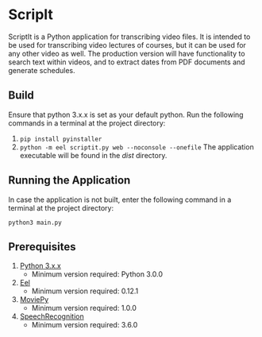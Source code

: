 # ScripIt

ScriptIt is a Python application for transcribing video files. It is intended to be used for transcribing video lectures of courses, but it can be used for any other video as well. The production version will have functionality to search text within videos, and to extract dates from PDF documents and generate schedules. 


## Build

Ensure that python 3.x.x is set as your default python. Run the following commands in a terminal at the project directory:
1. `pip install pyinstaller`
2. `python -m eel scriptit.py web --noconsole --onefile`
The application executable will be found in the *dist* directory.


## Running the Application

In case the application is not built, enter the following command in a terminal at the project directory:

`python3 main.py`


## Prerequisites

1. [Python 3.x.x](https://www.python.org/downloads/)
    - Minimum version required: Python 3.0.0
2. [Eel](https://pypi.org/project/Eel/)
    - Minimum version required: 0.12.1
3. [MoviePy](https://pypi.org/project/moviepy/)
    - Minimum version required: 1.0.0
4. [SpeechRecognition](https://pypi.org/project/SpeechRecognition/)
    - Minimum version required: 3.6.0
